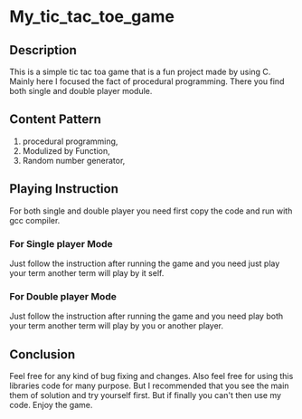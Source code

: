 # My_tic_tac_toe_game #
## Description ##
This is a simple tic tac toa game that is a fun project made by using C. Mainly here I focused the fact of 
procedural programming. There you find both single and double player module.
</br>
## Content Pattern ##
1. procedural programming,
2. Modulized by Function,
3. Random number generator,
<h2> Playing Instruction </h2>
For both single and double player you need first copy the code and run with gcc compiler.
<h3> For Single player Mode</h3>
Just follow the instruction after running the game and you need just play your term another term will play by it self.
<h3> For Double player Mode</h3>
Just follow the instruction after running the game and you need play both your term another term will play by you or another player.
<h2> Conclusion </h2>
Feel free for any kind of bug fixing and changes. Also feel free for using this libraries code for many purpose.
But I recommended that you see the main them of solution and try yourself first. But if finally you can't then use my code.
Enjoy the game.
    
